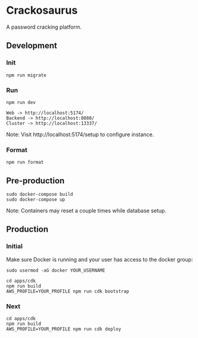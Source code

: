 # Crackosaurus

A password cracking platform.

## Development

### Init

```
npm run migrate
```

### Run

```
npm run dev
```

```
Web -> http://localhost:5174/
Backend -> http://localhost:8080/
Cluster -> http://localhost:13337/
```

Note: Visit http://localhost:5174/setup to configure instance.

### Format

```
npm run format
```

## Pre-production

```
sudo docker-compose build
sudo docker-compose up
```

Note: Containers may reset a couple times while database setup.

## Production

### Initial

Make sure Docker is running and your user has access to the docker group:

```
sudo usermod -aG docker YOUR_USERNAME
```

```
cd apps/cdk
npm run build
AWS_PROFILE=YOUR_PROFILE npm run cdk bootstrap
```

### Next

```
cd apps/cdk
npm run build
AWS_PROFILE=YOUR_PROFILE npm run cdk deploy
```
